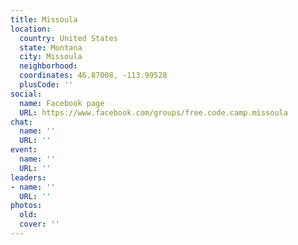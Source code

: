 ```yaml
---
title: Missoula
location:
  country: United States
  state: Montana
  city: Missoula
  neighborhood: 
  coordinates: 46.87008, -113.99528
  plusCode: ''
social:
  name: Facebook page
  URL: https://www.facebook.com/groups/free.code.camp.missoula
chat:
  name: ''
  URL: ''
event:
  name: ''
  URL: ''
leaders:
- name: ''
  URL: ''
photos:
  old: 
  cover: ''
---
```

